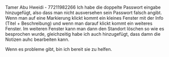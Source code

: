 Tamer Abu Hweidi - 77211982266
Ich habe die doppelte Passwort eingabe hinzugefügt, also dass man nicht ausversehen sein Passwort falsch angibt.
Wenn man auf eine Markierung klickt kommt ein kleines Fenster mit der Info (Titel + Beschreibung) und wenn man darauf klickt kommt ein weiteres Fenster.
Im weiteren Fenster kann man dann den Standort löschen so wie es besprochen wurde, gleichzeitig habe ich auch hinzugefügt, dass damn die Notizen auhc bearbeiten kann.

Wenn es probleme gibt, bin ich bereit sie zu helfen.
